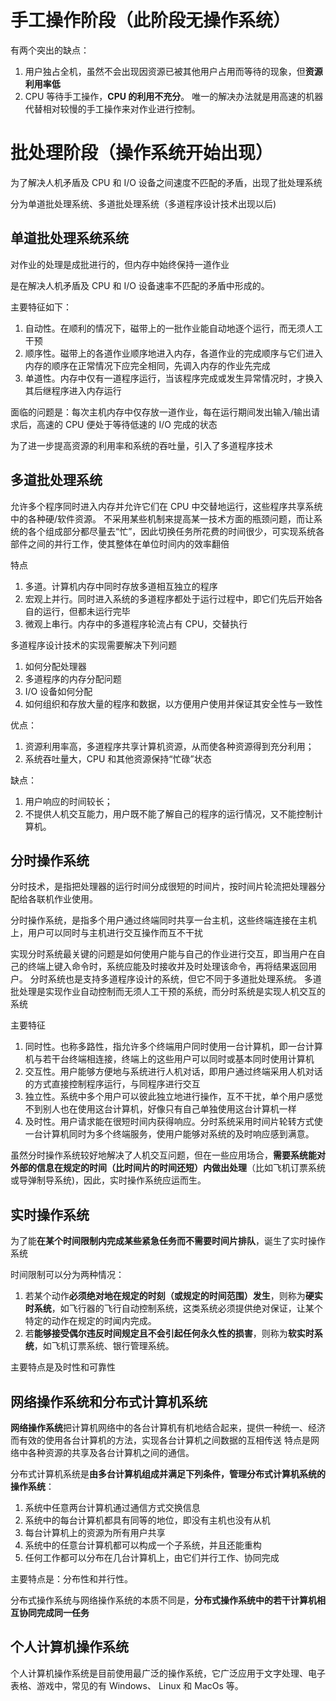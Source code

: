 
# 手工操作阶段（此阶段无操作系统）

有两个突出的缺点：
1. 用户独占全机，虽然不会出现因资源已被其他用户占用而等待的现象，但**资源利用率低**
2. CPU 等待手工操作，**CPU 的利用不充分**。
唯一的解决办法就是用高速的机器代替相对较慢的手工操作来对作业进行控制。

# 批处理阶段（操作系统开始出现）
为了解决人机矛盾及 CPU 和 I/O 设备之间速度不匹配的矛盾，出现了批处理系统

分为单道批处理系统、多道批处理系统（多道程序设计技术出现以后)
## 单道批处理系统系统

对作业的处理是成批进行的，但内存中始终保持一道作业

是在解决人机矛盾及 CPU 和 I/O 设备速率不匹配的矛盾中形成的。

主要特征如下：
1. 自动性。在顺利的情况下，磁带上的一批作业能自动地逐个运行，而无须人工干预
2. 顺序性。磁带上的各道作业顺序地进入内存，各道作业的完成顺序与它们进入内存的顺序在正常情况下应完全相同，先调入内存的作业先完成
3. 单道性。内存中仅有一道程序运行，当该程序完成或发生异常情况时，才换入其后继程序进入内存运行

面临的问题是：每次主机内存中仅存放一道作业，每在运行期间发出输入/输出请求后，高速的 CPU 便处于等待低速的 I/O 完成的状态

为了进一步提高资源的利用率和系统的吞吐量，引入了多道程序技术



## 多道批处理系统
允许多个程序同时进入内存并允许它们在 CPU 中交替地运行，这些程序共享系统中的各种硬/软件资源。
不采用某些机制来提高某一技术方面的瓶颈问题，而让系统的各个组成部分都尽量去“忙”，因此切换任务所花费的时间很少，可实现系统各部件之间的并行工作，使其整体在单位时间内的效率翻倍

特点
1. 多道。计算机内存中同时存放多道相互独立的程序
2. 宏观上并行。同时进入系统的多道程序都处于运行过程中，即它们先后开始各自的运行，但都未运行完毕
3. 微观上串行。内存中的多道程序轮流占有 CPU，交替执行

多道程序设计技术的实现需要解决下列问题
1. 如何分配处理器
2. 多道程序的内存分配问题
3. I/O 设备如何分配
4. 如何组织和存放大量的程序和数据，以方便用户使用并保证其安全性与一致性

优点：
1. 资源利用率高，多道程序共享计算机资源，从而使各种资源得到充分利用；
2. 系统吞吐量大，CPU 和其他资源保持“忙碌”状态

缺点：
1. 用户响应的时间较长；
2. 不提供人机交互能力，用户既不能了解自己的程序的运行情况，又不能控制计算机。

## 分时操作系统
分时技术，是指把处理器的运行时间分成很短的时间片，按时间片轮流把处理器分配给各联机作业使用。

分时操作系统，是指多个用户通过终端同时共享一台主机，这些终端连接在主机上，用户可以同时与主机进行交互操作而互不干扰

实现分时系统最关键的问题是如何使用户能与自己的作业进行交互，即当用户在自己的终端上键入命令时，系统应能及时接收并及时处理该命令，再将结果返回用户。
分时系统也是支持多道程序设计的系统，但它不同于多道批处理系统。
多道批处理是实现作业自动控制而无须人工干预的系统，而分时系统是实现人机交互的系统

主要特征
1. 同时性。也称多路性，指允许多个终端用户同时使用一台计算机，即一台计算机与若干台终端相连接，终端上的这些用户可以同时或基本同时使用计算机
2. 交互性。用户能够方便地与系统进行人机对话，即用户通过终端采用人机对话的方式直接控制程序运行，与同程序进行交互
3. 独立性。系统中多个用户可以彼此独立地进行操作，互不干扰，单个用户感觉不到别人也在使用这台计算机，好像只有自己单独使用这台计算机一样
4. 及时性。用户请求能在很短时间内获得响应。分时系统采用时间片轮转方式使一台计算机同时为多个终端服务，使用户能够对系统的及时响应感到满意。

虽然分时操作系统较好地解决了人机交互问题，但在一些应用场合，**需要系统能对外部的信息在规定的时间（比时间片的时间还短）内做出处理**（比如飞机订票系统或导弹制导系统)，因此，实时操作系统应运而生。

## 实时操作系统

为了能**在某个时间限制内完成某些紧急任务而不需要时间片排队**，诞生了实时操作系统

时间限制可以分为两种情况：
1. 若某个动作**必须绝对地在规定的时刻（或规定的时间范围）发生**，则称为**硬实时系统**，如飞行器的飞行自动控制系统，这类系统必须提供绝对保证，让某个特定的动作在规定的时闻内完成。
2. 若**能够接受偶尔违反时间规定且不会引起任何永久性的损害**，则称为**软实时系统**，如飞机订票系统、银行管理系统。

主要特点是及时性和可靠性

## 网络操作系统和分布式计算机系统

**网络操作系统**把计算机网络中的各台计算机有机地结合起来，提供一种统一、经济而有效的使用各台计算机的方法，实现各台计算机之间数据的互相传送
特点是网络中各种资源的共享及各台计算机之间的通信。

分布式计算机系统是**由多台计算机组成并满足下列条件，管理分布式计算机系统的操作系统**：
1. 系统中任意两台计算机通过通信方式交换信息
2. 系统中的每台计算机都具有同等的地位，即没有主机也没有从机
3. 每台计算机上的资源为所有用户共享
4. 系统中的任意台计算机都可以构成一个子系统，并且还能重构
5. 任何工作都可以分布在几台计算机上，由它们并行工作、协同完成

主要特点是：分布性和并行性。

分布式操作系统与网络操作系统的本质不同是，**分布式操作系统中的若干计算机相互协同完成同一任务**

## 个人计算机操作系统
个人计算机操作系统是目前使用最广泛的操作系统，它广泛应用于文字处理、电子表格、游戏中，常见的有 Windows、 Linux 和 MacOs 等。